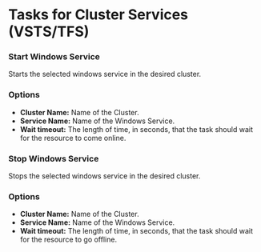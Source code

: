# Tasks for Cluster Services (VSTS/TFS)

### Start Windows Service
Starts the selected windows service in the desired cluster.

### Options
- **Cluster Name:** Name of the Cluster.
- **Service Name:** Name of the Windows Service.
- **Wait timeout:** The length of time, in seconds, that the task should wait for the resource to come online.

### Stop Windows Service
Stops the selected windows service in the desired cluster.

### Options
- **Cluster Name:** Name of the Cluster.
- **Service Name:** Name of the Windows Service.
- **Wait timeout:** The length of time, in seconds, that the task should wait for the resource to go offline.